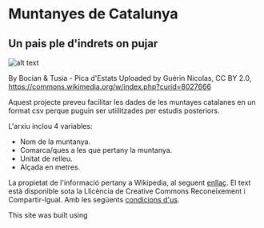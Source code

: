 # Muntanyes de Catalunya
## Un pais ple d'indrets on pujar


![alt text](http://www.lleida.com/sites/default/files/styles/large/public/pics/pica_estats_0.jpg?itok=c0M--n6L)

By Bocian & Tusia - Pica d'Estats Uploaded by Guérin Nicolas, CC BY 2.0, https://commons.wikimedia.org/w/index.php?curid=8027666

Aquest projecte preveu facilitar les dades de les muntayes catalanes en un format csv perque puguin ser utiilitzades per estudis posteriors.

L'arxiu inclou 4 variables:
  - Nom de la muntanya.
  - Comarca/ques a les que pertany la muntanya.
  - Unitat de relleu.
  - Alçada en metres.

La propietat de l'informació pertany a Wikipedia, al seguent [enllaç](https://ca.wikipedia.org/wiki/Llista_de_muntanyes_de_Catalunya). El text està disponible sota la Llicència de Creative Commons Reconeixement i Compartir-Igual. Amb les següents [condicions d'us](https://wikimediafoundation.org/wiki/Terms_of_Use/ca).


This site was built using 
